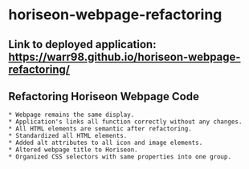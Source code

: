 # horiseon-webpage-refactoring

## Link to deployed application: https://warr98.github.io/horiseon-webpage-refactoring/

## Refactoring Horiseon Webpage Code
    * Webpage remains the same display.
    * Application's links all function correctly without any changes.
    * All HTML elements are semantic after refactoring.
    * Standardized all HTML elements.
    * Added alt attributes to all icon and image elements.
    * Altered webpage title to Horiseon.
    * Organized CSS selectors with same properties into one group.

